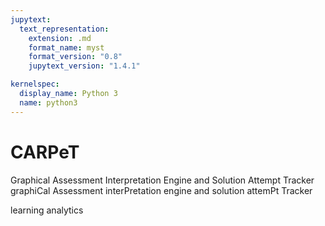 ```yaml
---
jupytext:
  text_representation:
    extension: .md
    format_name: myst
    format_version: "0.8"
    jupytext_version: "1.4.1"

kernelspec:
  display_name: Python 3
  name: python3
---
```


# CARPeT

Graphical Assessment Interpretation Engine and Solution Attempt Tracker
graphiCal Assessment interPretation engine and solution attemPt Tracker

learning analytics
